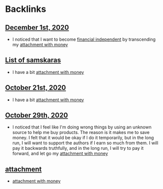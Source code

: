 
# Backlinks
## [December 1st, 2020](<December 1st, 2020.md>)
- I noticed that I want to become [financial independent](<financial independent.md>) by transcending my [attachment with money](<attachment with money.md>)

## [List of samskaras](<List of samskaras.md>)
- I have a bit [attachment with money](<attachment with money.md>)

## [October 21st, 2020](<October 21st, 2020.md>)
- I have a bit [attachment with money](<attachment with money.md>)

## [October 29th, 2020](<October 29th, 2020.md>)
- I noticed that I feel like I'm doing wrong things by using an unknown source to help me buy products. The reason is it makes me to save money. I felt that it would be okay if I do it temporarily, but in the long run, I will want to support the authors if I earn so much from them. I will pay it backwards truthfully, and in the long run, I will try to pay it forward, and let go my [attachment with money](<attachment with money.md>)

## [attachment](<attachment.md>)
- [attachment with money](<attachment with money.md>)

